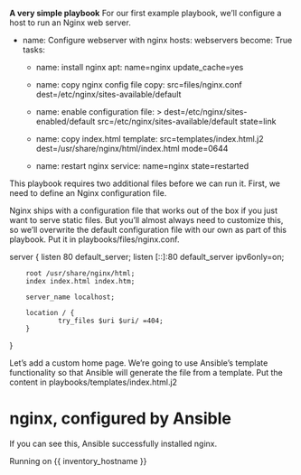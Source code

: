 <b>A very simple playbook</b>
For our first example playbook, we’ll configure a host to run an Nginx web server.

- name: Configure webserver with nginx
  hosts: webservers
  become: True
  tasks:
    - name: install nginx
      apt: name=nginx update_cache=yes

    - name: copy nginx config file
      copy: src=files/nginx.conf dest=/etc/nginx/sites-available/default

    - name: enable configuration
      file: >
        dest=/etc/nginx/sites-enabled/default
        src=/etc/nginx/sites-available/default
        state=link

    - name: copy index.html
      template: src=templates/index.html.j2 dest=/usr/share/nginx/html/index.html
        mode=0644

    - name: restart nginx
      service: name=nginx state=restarted
      
 This playbook requires two additional files before we can run it. First, we need to define an Nginx configuration file.

Nginx ships with a configuration file that works out of the box if you just want to serve static files. But you’ll almost always need to customize this, so we’ll overwrite the default configuration file with our own as part of this playbook. Put it in playbooks/files/nginx.conf.

server {
        listen 80 default_server;
        listen [::]:80 default_server ipv6only=on;

        root /usr/share/nginx/html;
        index index.html index.htm;

        server_name localhost;

        location / {
                try_files $uri $uri/ =404;
        }
}

Let’s add a custom home page. We’re going to use Ansible’s template functionality so that Ansible will generate the file from a template. Put the content in playbooks/templates/index.html.j2

<html>
  <head>
    <title>Welcome to ansible</title>
  </head>
  <body>
  <h1>nginx, configured by Ansible</h1>
  <p>If you can see this, Ansible successfully installed nginx.</p>

  <p>Running on {{ inventory_hostname }}</p>
  </body>
</html>
